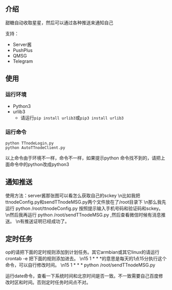 ## 介绍

甜糖自动收取星星，然后可以通过各种推送来通知自己

支持：

- Server酱
- PushPlus
- QMSG
- Telegram

## 使用

### 运行环境

- Python3 
- urlib3
  - 请运行`pip install urlib3`或`pip3 install urlib3`

### 运行命令

```shell
python TTnodeLogin.py
python AutoTTnodeClient.py
```

以上命令由于环境不一样，命令不一样，如果提示python 命令找不到的，请把上面命令中的python改成python3

## 通知推送

使用方法：server酱那张图可以看怎么获取自己的sckey
\n比如我把ttnodeConfig.py和sendTTnodeMSG.py两个文件放在了/root目录下
\n那么我先运行  python /root/ttnodeConfig.py      按照提示输入手机号码和验证码和sckey。
\n然后我再运行  python /root/sendTTnodeMSG.py   ,然后查看微信时候有消息推送。
\n有推送证明已经成功了。

## 定时任务

op的请把下面的定时规则添加到计划任务。其它armbian或其它linux的请运行crontab -e 把下面的规则添加进去。
\n15 1 * * *的意思是每天的1点15分执行这个命令，可以自行修改时间。
\n15 1 * * * python /root/sendTTnodeMSG.py

运行date命令，查看一下系统时间和北京时间是否一致。不一致需要自己百度修改时区和时间。否则定时任务时间点不对。
